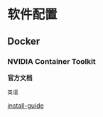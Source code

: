 # 软件配置

## Docker

### NVIDIA Container Toolkit

**官方文档**

`英语`

[install-guide](https://docs.nvidia.com/datacenter/cloud-native/container-toolkit/latest/install-guide.html)
